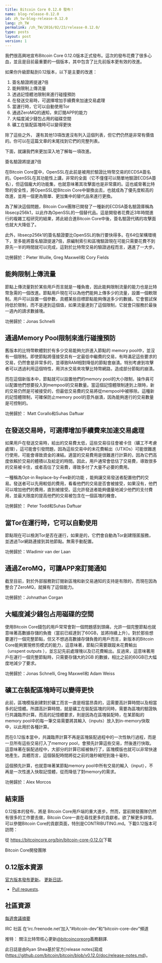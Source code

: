 ```yaml
---
title: Bitcoin Core 0.12.0 發布！
name: blog-release-0.12.0
id: zh_tw-blog-release-0.12.0
lang: zh_TW
permalink: /zh_TW/2016/02/23/release-0.12.0/
type: posts
layout: post
version: 1
---
```

我們很高興地宣布Bitcoin Core 0.12.0版本正式發布。這次的發布花費了很多心血，並且是目前最重要的一個版本，其中包含了比先前版本更有效的改進。

如果你升級節點到0.12版本，以下是主要的改進：

1. 簽名驗證將提速7倍
2. 能夠限制上傳流量
3. 透過記憶體池限制來進行碰撞預防
4. 在發送交易時，可選擇增加手續費來加速交易處理
5. 當運行時，它可以自動使用Tor
6. 通過ZeroMQ的通知，來訂閱APP的能力
7. 大幅度減少錢包占用的磁碟空間
8. 礦工在裝配區塊時可以變得更快

除了這些之外， 還有其他13項改進沒有列入這個列表，但它們仍然是非常有價值的。你可以在這篇文章的末尾找到它們的完整列表。

下面，就讓我們來更加深入地了解每一項改進。

簽名驗證將提速7倍

在Bitcoin Core當中，OpenSSL在此前是被用於驗證比特幣交易的ECDSA簽名的。OpenSSL在其功能性上講，非常的全面（它不僅僅可以簡單地驗證ECDSA簽名），但這個龐大的功能集，也就意味著其攻擊面也是非常廣的。這也威脅著比特幣的安全性，將OpenSSL從Bitcoin Core中替換出去，也就成為了優先度較高的改進，並用一個更為簡單、更加集中的替代品來進行更換。

為了解決這個問題，Bitcoin Core團隊已開發了一種新的ECDSA簽名驗證庫稱為 libsecp256k1，以此作為OpenSSL的一個替代品。這是開發者花費近3年時間進行的複雜工程研究的結果，將此結合進Bitcoin Core中後，簽名驗證代碼的攻擊面也就大大降低了。

此外，libsecp256k1的簽名驗證要比OpenSSL的執行要快得多。在64位架構環境下，至多能將簽名驗證提速7倍，原編制索引和區塊驗證現在可能只需要花費不到原先一半的時間就可以完成，這對於比特幣交易的驗證過程而言，邁進了一大步。

功勞歸於：Pieter Wuille, Greg Maxwell和 Cory Fields

## 能夠限制上傳流量

節點上傳流量對於某些用戶而言就是一種負擔，因此能夠限制流量的能力也是比特幣急需的一個改進。節點用戶現在可以為他們能夠上傳多少的流量，設置一個軟限制。用戶可以設置一個參數，具體某些目標節點能夠傳送多少的數據。它會嘗試保持低於限制，而不是達到這個值，如果流量達到了這個限制，它就會只服務於最後一週內的請求數據塊。

功勞歸於：Jonas Schnelli

## 通過Memory Pool限制來進行碰撞預防

舊版本的比特幣軟體對於有多少交易能夠允許進入節點的 memory pool中，並沒有一個限制。即使節點將僅接受具有一定最低中繼費的交易，有時滿足這些要求的交易，仍然會是非常多的，並導致RAM相對降低的節點會崩潰。特別考慮到攻擊者可以透過利用這個特性，用洪水交易來攻擊比特幣網路，造成部分節點的崩潰。

而在這個新版本中，節點就可以設置他們的memory pool的大小限制，操作員可以配置他們想要投入到mempool的交易數量。當這個記憶體限制達到上限時，新的交易仍然是可被接受的，但最低交易費的交易將從mempool中被移除。這種新的記憶體限制，可確保防止memory pool的意外崩潰，因為能夠進行的交易數量是可控制的。

功勞歸於： Matt Corallo和Suhas Daftuar

## 在發送交易時，可選擇增加手續費來加速交易處理

如果用戶在發送交易時，給出的交易費太低，這些交易往往會被卡住（礦工不考慮處理），這可能會引發問題，因為這些交易中的未花費輸出（UTXOs）可能很難進行使用，可能會導致資金的凍結。適當的交易費用是很難進行計算的，因為它們高度依賴於交易的體積以及給定的時間。因此，用戶通常會低估了交易費，導致很多的交易被卡住，或者高估了交易費，導致多付了大量不必要的費用。

一種稱為Opt-in Replace-by-Fee新的功能 ，能夠讓交易發送者配置他們的交易。發送者可以先用較低的費用，看看他們的交易是否會被接受，如果沒有，他們可以增加他們的費用，直到被接受。這允許發送者能夠儘量地減少他們的支付費用，並最大限度的提高他們的交易被包含在一個區塊的機會。

功勞歸於： Peter Todd和Suhas Daftuar

## 當Tor在運行時，它可以自動使用

節點現在可以檢測Tor是否在運行，如果是的，它們會自動為Tor創建隱匿服務，並透過Tor網路連接到其他節點。無需手動配置。

功勞歸於：Wladimir van der Laan

## 通過ZeroMQ，可讓APP來訂閱通知

截至目前，對於外部服務對訂閱新區塊和新交易通知的支持是有限的，而現在因為整合了ZeroMQ，就擁有了這個能力。

功勞歸於：Johnathan Corgan

## 大幅度減少錢包占用磁碟的空間

使用Bitcoin Core錢包的用戶常常會對一個問題感到頭痛，允許一個完整節點也就意味著高數據存儲的負擔（當前已經達到了60GB，並將持續上升）。對於那些想要運行一個完整節點，但又不想過高數據存儲負擔的用戶而言，新版本的Bitcoin Core能夠實現修剪模式的能力，這意味著，節點只需要跟蹤未花費輸出（unspent outputs ），並忘記先前處理塊以及已花費輸出。反過來，這意味著用戶在運行一個完整節點時，只需要存儲大約2GB 的數據，相比之前的60GB已大幅度地減少了要求。

功勞歸於：Jonas Schnelli, Greg Maxwell和 Adam Weiss

## 礦工在裝配區塊時可以變得更快

此前，區塊模版創建對於礦工而言一直是相當昂貴的，這需要高計算時間以及相當多的記憶體。所謂高計算時間，就是礦工在裝配區塊的同時，需要為區塊的驗證執行共識臨界計算。而高的記憶體要求，則是因為在區塊裝配時，在某節點的memory pool中的每一筆交易需要將其輸入（inputs）放入到in-memory快取中，以此用於各種計算。

而在0.12版本當中，共識臨界計算不再是區塊裝配過程中的一次性執行過程，而是一旦所有這些交易打入了memory pool，會預先計算這些交易，然後進行快取。這意味著在裝配過程中，大部分的計算已經被執行了，區塊模版也就可以非常快速地產生。具體而言，這個裝配時間將從之前的幾秒縮短到幾十毫秒。

這個預先計算，也就意味著某節點memory pool中所有交易的輸入（input），不再是一次性進入快取記憶體，從而降低了對memory的需求。

功勞歸於：Alex Morcos

## 結束語

0.12版本的發布，將是 Bitcoin Core用戶端的重大進步。然而，當前開發團隊仍然有很多的工作要去做，Bitcoin Core一直在尋找更多的貢獻者。欲了解更多詳情，可以參閱Bitcoin Core的貢獻頁面，特別是CONTRIBUTING.md。下載0.12版本可訪問：

從 <https://bitcoincore.org/bin/bitcoin-core-0.12.0/>下載

Bitcoin Core開發團隊

## 0.12版本資源

[官方版本發布更新](https://github.com/bitcoin/bitcoin/blob/v0.12.0/doc/release-notes.md)。
[更新日誌](https://github.com/bitcoin/bitcoin/blob/v0.12.0/doc/release-notes.md#0120-change-log)。
- [Pull requests](https://github.com/bitcoin/bitcoin/pulls?q=is%3Apr+milestone%3A0.12.0+is%3Aclosed).

## 社區資源

[每週會議摘要](https://bitcoincore.org/en/meetings/)

IRC 社區
在‘irc.freenode.net’加入“#bitcoin-dev”和“bitcoin-core-dev”頻道

推特：
關注比特幣核心更新[@bitcoincoreorg](https://twitter.com/bitcoincoreorg)義務翻譯.

此日誌是由Ryan Shea基於官方[release notes]寫成(https://github.com/bitcoin/bitcoin/blob/v0.12.0/doc/release-notes.md)。
